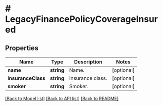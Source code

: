 # # LegacyFinancePolicyCoverageInsured

## Properties

Name | Type | Description | Notes
------------ | ------------- | ------------- | -------------
**name** | **string** | Name. | [optional]
**insuranceClass** | **string** | Insurance class. | [optional]
**smoker** | **string** | Smoker. | [optional]

[[Back to Model list]](../../README.md#models) [[Back to API list]](../../README.md#endpoints) [[Back to README]](../../README.md)
